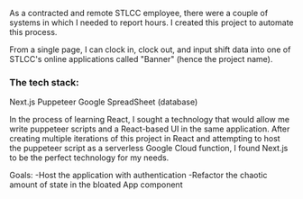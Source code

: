As a contracted and remote STLCC employee, there were a couple of systems in which I needed to report hours. I created this project to automate this process.

From a single page, I can clock in, clock out, and input shift data into one of STLCC's online applications called "Banner" (hence the project name). 

### The tech stack:

Next.js
Puppeteer
Google SpreadSheet (database)

In the process of learning React, I sought a technology that would allow me write puppeteer scripts and a React-based UI in the same application. After creating multiple iterations of this project in React and attempting to host the puppeteer script as a serverless Google Cloud function, I found Next.js to be the perfect technology for my needs.

Goals:
-Host the application with authentication
-Refactor the chaotic amount of state in the bloated App component
